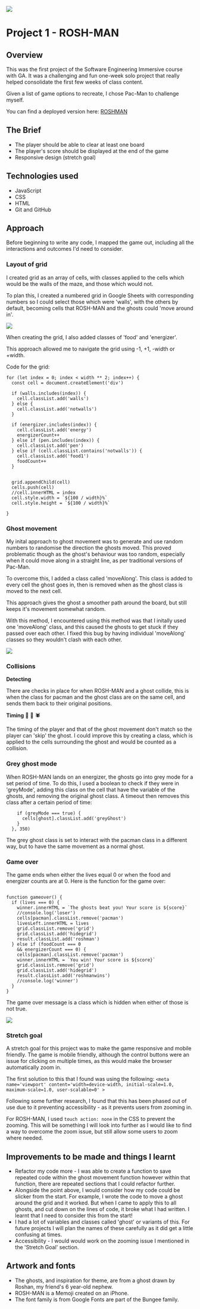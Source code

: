 
![](images/GA-logo.png)
# Project 1 - **ROSH-MAN**

## **Overview**

This was the first project of the Software Engineering Immersive course with GA. It was a challenging and fun one-week solo project that really helped consolidate the first few weeks of class content.

Given a list of game options to recreate, I chose Pac-Man to challenge myself.

You can find a deployed version here: [ROSHMAN](https://lydiarrrw.github.io/project-1/)

## The Brief

* The player should be able to clear at least one board
* The player's score should be displayed at the end of the game
* Responsive design (stretch goal)
 
## Technologies used

* JavaScript
* CSS
* HTML
* Git and GitHub


## Approach
Before beginning to write any code, I mapped the game out, including all the interactions and outcomes I'd need to consider.

### Layout of grid

I created grid as an array of cells, with classes applied to the cells which would be the walls of the maze, and those which would not.

To plan this, I created a numbered grid in Google Sheets with corresponding numbers so I could select those which were 'walls', with the others by default, becoming cells that ROSH-MAN and the ghosts could 'move around in'.

![](./grid.png)

When creating the grid, I also added classes of 'food' and 'energizer'.

This approach allowed me to navigate the grid using -1, +1, -width or +width.

Code for the grid:

```
for (let index = 0; index < width ** 2; index++) {
  const cell = document.createElement('div')

  if (walls.includes(index)) {
    cell.classList.add('walls')
  } else {
    cell.classList.add('notwalls')
  }

  if (energizer.includes(index)) {
    cell.classList.add('energy')
    energizerCount++
  } else if (pen.includes(index)) {
    cell.classList.add('pen')
  } else if (cell.classList.contains('notwalls')) {
    cell.classList.add('food1')
    foodCount++
  }


  grid.appendChild(cell)
  cells.push(cell)
  //cell.innerHTML = index
  cell.style.width = `${100 / width}%`
  cell.style.height = `${100 / width}%`

}

```

### Ghost movement

My inital approach to ghost movement was to generate and use random numbers to randomise the direction the ghosts moved. This proved problematic though as the ghost's behaviour was too random, especially when it could move along in a straight line, as per traditional versions of Pac-Man.

To overcome this, I added a class called 'moveAlong'. This class is added to every cell the ghost goes in, then is removed when as the ghost class is moved to the next cell.

This approach gives the ghost a smoother path around the board, but still keeps it's movement somewhat random.

With this method, I encountered using this method was that I initally used one 'moveAlong' class, and this caused the ghosts to get stuck if they passed over each other. I fixed this bug by having individual 'moveAlong' classes so they wouldn't clash with each other.

![](./roshmangif.gif)

### Collisions

**Detecting**

There are checks in place for when ROSH-MAN and a ghost collide, this is when the class for pacman and the ghost class are on the same cell, and sends them back to their original positions.

**Timing** 🐜 🐛 🕷

The timing of the player and that of the ghost movement don't match so the player can 'skip' the ghost. I could improve this by creating a class, which is applied to the cells surrounding the ghost and would be counted as a collision.

### Grey ghost mode

When ROSH-MAN lands on an energizer, the ghosts go into grey mode for a set period of time. To do this, I used a boolean to check if they were in 'greyMode', adding this class on the cell that have the variable of the ghosts, and removing the original ghost class. A timeout then removes this class after a certain period of time:

```
    if (greyMode === true) {
      cells[ghost].classList.add('greyGhost')
    }
  }, 350)
```

The grey ghost class is set to interact with the pacman class in a different way, but to have the same movement as a normal ghost.

### Game over

The game ends when either the lives equal 0 or when the food and energizer counts are at 0. Here is the function for the game over:

```

function gameover() {
  if (lives === 0) {
    winner.innerHTML = `The ghosts beat you! Your score is ${score}`
    //console.log('loser')
    cells[pacman].classList.remove('pacman')
    livesLeft.innerHTML = lives
    grid.classList.remove('grid')
    grid.classList.add('hidegrid')
    result.classList.add('roshman')
  } else if (foodCount === 0
    && energizerCount === 0) {
    cells[pacman].classList.remove('pacman')
    winner.innerHTML = `You win! Your score is ${score}`
    grid.classList.remove('grid')
    grid.classList.add('hidegrid')
    result.classList.add('roshmanwins')
    //console.log('winner') 
  }
}
```

The game over message is a class which is hidden when either of those is not true.

![](./gameover.png)

### Stretch goal

A stretch goal for this project was to make the game responsive and mobile friendly. The game is mobile friendly, although the control buttons were an issue for clicking on multiple times, as this would make the browser automatically zoom in.

The first solution to this that I found was using the following: ` <meta name='viewport' content='width=device-width, initial-scale=1.0, maximum-scale=1.0, user-scalable=0' > `

Following some further research, I found that this has been phased out of use due to it preventing accessibility - as it prevents users from zooming in.

For ROSH-MAN, I used `touch action: none` in the CSS to prevent the zooming. This will be something I will look into further as I would like to find a way to overcome the zoom issue, but still allow some users to zoom where needed.

## Improvements to be made and things I learnt

* Refactor my code more - I was able to create a function to save repeated code within the ghost movement function however within that function, there are repeated sections that I could refactor further.
* Alongside the point above, I would consider how my code could be slicker from the start. For example, I wrote the code to move a ghost around the grid and it worked. But when I came to apply this to all ghosts, and cut down on the lines of code, it broke what I had written. I learnt that I need to consider this from the start!
* I had a lot of variables and classes called 'ghost' or variants of this. For future projects I will plan the names of these carefully as it did get a little confusing at times.
* Accessibility - I would would work on the zooming issue I mentioned in the 'Stretch Goal' section.


## Artwork and fonts
* The ghosts, and inspiration for theme, are from a ghost drawn by Roshan, my friend's 6 year-old nephew.
* ROSH-MAN is a Memoji created on an iPhone.
* The font family is from Google Fonts are part of the Bungee family.



